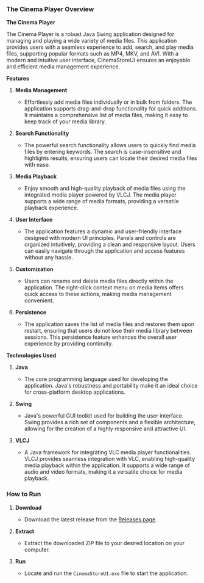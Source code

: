 ### The Cinema Player Overview

**The Cinema Player**

The Cinema Player is a robust Java Swing application designed for managing and playing a wide variety of media files. This application provides users with a seamless experience to add, search, and play media files, supporting popular formats such as MP4, MKV, and AVI. With a modern and intuitive user interface, CinemaStoreUI ensures an enjoyable and efficient media management experience.

**Features**

1. **Media Management**
   - Effortlessly add media files individually or in bulk from folders. The application supports drag-and-drop functionality for quick additions. It maintains a comprehensive list of media files, making it easy to keep track of your media library.

2. **Search Functionality**
   - The powerful search functionality allows users to quickly find media files by entering keywords. The search is case-insensitive and highlights results, ensuring users can locate their desired media files with ease.

3. **Media Playback**
   - Enjoy smooth and high-quality playback of media files using the integrated media player powered by VLCJ. The media player supports a wide range of media formats, providing a versatile playback experience.

4. **User Interface**
   - The application features a dynamic and user-friendly interface designed with modern UI principles. Panels and controls are organized intuitively, providing a clean and responsive layout. Users can easily navigate through the application and access features without any hassle.

5. **Customization**
   - Users can rename and delete media files directly within the application. The right-click context menu on media items offers quick access to these actions, making media management convenient.

6. **Persistence**
   - The application saves the list of media files and restores them upon restart, ensuring that users do not lose their media library between sessions. This persistence feature enhances the overall user experience by providing continuity.

**Technologies Used**

1. **Java**
   - The core programming language used for developing the application. Java's robustness and portability make it an ideal choice for cross-platform desktop applications.

2. **Swing**
   - Java's powerful GUI toolkit used for building the user interface. Swing provides a rich set of components and a flexible architecture, allowing for the creation of a highly responsive and attractive UI.

3. **VLCJ**
   - A Java framework for integrating VLC media player functionalities. VLCJ provides seamless integration with VLC, enabling high-quality media playback within the application. It supports a wide range of audio and video formats, making it a versatile choice for media playback.

### How to Run

1. **Download**
   - Download the latest release from the [Releases page](link-to-releases-page).

2. **Extract**
   - Extract the downloaded ZIP file to your desired location on your computer.

3. **Run**
   - Locate and run the `CinemaStoreUI.exe` file to start the application.

